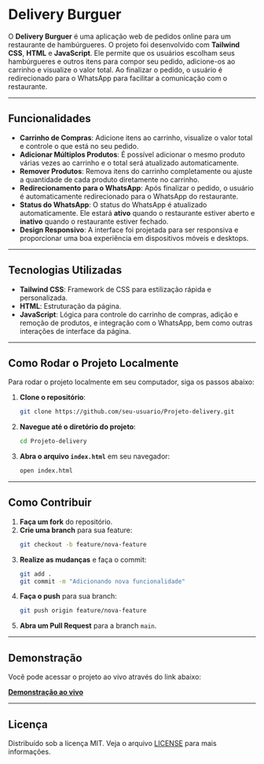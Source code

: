 # Delivery Burguer

O **Delivery Burguer** é uma aplicação web de pedidos online para um restaurante de hambúrgueres. O projeto foi desenvolvido com **Tailwind CSS**, **HTML** e **JavaScript**. Ele permite que os usuários escolham seus hambúrgueres e outros itens para compor seu pedido, adicione-os ao carrinho e visualize o valor total. Ao finalizar o pedido, o usuário é redirecionado para o WhatsApp para facilitar a comunicação com o restaurante.

---

## Funcionalidades

- **Carrinho de Compras**: Adicione itens ao carrinho, visualize o valor total e controle o que está no seu pedido.
- **Adicionar Múltiplos Produtos**: É possível adicionar o mesmo produto várias vezes ao carrinho e o total será atualizado automaticamente.
- **Remover Produtos**: Remova itens do carrinho completamente ou ajuste a quantidade de cada produto diretamente no carrinho.
- **Redirecionamento para o WhatsApp**: Após finalizar o pedido, o usuário é automaticamente redirecionado para o WhatsApp do restaurante.
- **Status do WhatsApp**: O status do WhatsApp é atualizado automaticamente. Ele estará **ativo** quando o restaurante estiver aberto e **inativo** quando o restaurante estiver fechado.
- **Design Responsivo**: A interface foi projetada para ser responsiva e proporcionar uma boa experiência em dispositivos móveis e desktops.

---

## Tecnologias Utilizadas

- **Tailwind CSS**: Framework de CSS para estilização rápida e personalizada.
- **HTML**: Estruturação da página.
- **JavaScript**: Lógica para controle do carrinho de compras, adição e remoção de produtos, e integração com o WhatsApp, bem como outras interações de interface da página.

---

## Como Rodar o Projeto Localmente

Para rodar o projeto localmente em seu computador, siga os passos abaixo:

1. **Clone o repositório**:
    ```bash
    git clone https://github.com/seu-usuario/Projeto-delivery.git
    ```

2. **Navegue até o diretório do projeto**:
    ```bash
    cd Projeto-delivery
    ```

3. **Abra o arquivo `index.html`** em seu navegador:
    ```bash
    open index.html
    ```

---

## Como Contribuir

1. **Faça um fork** do repositório.
2. **Crie uma branch** para sua feature:
    ```bash
    git checkout -b feature/nova-feature
    ```
3. **Realize as mudanças** e faça o commit:
    ```bash
    git add .
    git commit -m "Adicionando nova funcionalidade"
    ```
4. **Faça o push** para sua branch:
    ```bash
    git push origin feature/nova-feature
    ```
5. **Abra um Pull Request** para a branch `main`.

---

## Demonstração

Você pode acessar o projeto ao vivo através do link abaixo:

[**Demonstração ao vivo**](https://projeto-delivery-pi.vercel.app/)

---

## Licença

Distribuído sob a licença MIT. Veja o arquivo [LICENSE](LICENSE) para mais informações.
